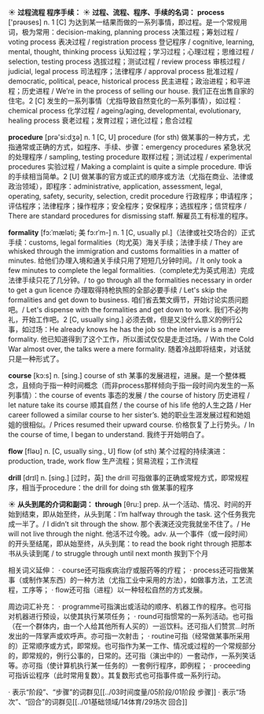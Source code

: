 ☀ <span class="category">**过程流程 程序手续：**</span>
☀ <span class="category">**过程、流程、程序、手续的名词：**</span>
<span class="vocabulary">**process**</span> ['prəʊses] 
<span class="definition">n. 1 [C] 为达到某一结果而做的一系列事情，即过程。是一个常规用词，极为常用：</span>decision-making, planning process 决策过程；筹划过程 / voting process 表决过程 / registration process 登记程序 / cognitive, learning, mental, thought, thinking process 认知过程；学习过程；心理过程；思维过程 / selection, testing process 选拔过程；测试过程 / review process 审核过程 / judicial, legal process 司法程序；法律程序 / approval process 批准过程 / democratic, political, peace, historical process 民主进程；政治进程；和平进程；历史进程 / We’re in the process of selling our house. 我们正在出售自家的住宅。<span class="definition">2 [C] 发生的一系列事情（尤指导致自然变化的一系列事情），如过程：</span>chemical process 化学过程 / ageing/aging, developmental, evolutionary, healing process 衰老过程；发育过程；进化过程；愈合过程

<span class="vocabulary">**procedure**</span> [prə'si:dӡə] 
<span class="definition">n. 1 [C, U] procedure (for sth) 做某事的一种方式，尤指通常或正确的方式，如程序、手续、步骤：</span>emergency procedures 紧急状况的处理程序 / sampling, testing procedure 取样过程；测试过程 / experimental procedures 实验过程 / Making a complaint is quite a simple procedure. 申诉的手续相当简单。<span class="definition">2 [U] 做某事的官方或正式的顺序或方法（尤指在商业、法律或政治领域），即程序：</span>administrative, application, assessment, legal, operating, safety, security, selection, credit procedure 行政程序；申请程序；评估程序；法律程序；操作程序；安全程序；安保程序；选拔程序；信贷程序 / There are standard procedures for dismissing staff. 解雇员工有标准的程序。
           
<span class="vocabulary">**formality**</span> [fɔ:ˈmæləti; 美 fɔ:rˈm-]
<span class="definition">n. 1 [C, usually pl.]（法律或社交场合的）正式手续：</span>customs, legal formalities（均尤英）海关手续；法律手续 / They are whisked through the immigration and customs formalities in a matter of minutes. 给他们办理入境和通关手续只用了短短几分钟时间。/ It only took a few minutes to complete the legal formalities.（complete尤为英式用法）完成法律手续只花了几分钟。/ to go through all the formalities necessary in order to get a gun licence 办理取得持枪执照的全部必要手续 / Let's skip the formalities and get down to business. 咱们省去繁文缛节，开始讨论实质问题吧。/ Let's dispense with the formalities and get down to work. 我们不必拘礼，开始工作吧。<span class="definition">2 [C, usually sing.] 必须去做，但是又没什么意义的例行公事，如过场：</span>He already knows he has the job so the interview is a mere formality. 他已知道得到了这个工作，所以面试仅仅是走走过场。/ With the Cold War almost over, the talks were a mere formality. 随着冷战即将结束，对话就只是一种形式了。

<span class="vocabulary">**course**</span> [kɔ:s] 
<span class="definition">n. [sing.] course of sth 某事的发展进程，进展。是一个整体概念，且倾向于指一种时间概念（而非process那样倾向于指一段时间内发生的一系列事情）：</span>the course of events 事态的发展 / the course of history 历史进程 / let nature take its course 顺其自然 / the course of his life 他的人生之路 / Her career followed a similar course to her sister’s. 她的职业生涯发展过程和她姐姐的很相似。/ Prices resumed their upward course. 价格恢复了上行势头。/ In the course of time, I began to understand. 我终于开始明白了。

<span class="vocabulary">**flow**</span> [fləʊ] 
<span class="definition">n. [C, usually sing., U] flow (of sth) 某个过程的持续演进：</span>production, trade, work flow 生产流程；贸易流程；工作流程

<span class="vocabulary">**drill**</span> [drɪl] 
<span class="definition">n. [sing.] [过时，英] the drill 可指做事的正确或常规方式，即常规程序，相当于procedure：</span>the drill for doing sth 做某事的程序

☀ <span class="category">**从头到尾的介词和副词：**</span>
<span class="vocabulary">**through**</span> [θru:] 
<span class="definition">prep. 从一个活动、情况、时间的开始到结束，即从始至终，从头到尾：</span>I’m halfway through the task. 这个任务我完成一半了。/ I didn’t sit through the show. 那个表演还没完我就坐不住了。/ He will not live through the night. 他活不过今晚。<span class="definition">adv. 从一个事件（或一段时间）的开头至结尾，即从始至终，从头到尾：</span>to read the book right through 把那本书从头读到尾 / to struggle through until next month 挨到下个月

相关词义延伸：
· course还可指疾病治疗或服药等的疗程；
· process还可指做某事（或制作某东西）的一种方法（尤指工业中采用的方法），如做事方法，工艺流程，工序等；
· flow还可指（进程）以一种轻松自然的方式发展。

周边词汇补充：
· programme可指演出或活动的顺序、机器工作的程序。也可指对机器进行预设，以使其执行某项任务；
· round可指惯常的一系列活动。也可指（在一个群体内，由一个人给其他所有人买的）一巡饮料。还可指人们赞赏…时所发出的一阵掌声或欢呼声。亦可指一次射击；
· routine可指（经常做某事所采用的）正常顺序或方式，即常规。也可指作为某一工作、情况或过程的一个常规部分的，即常规的，例行公事的，日常的。还可指（演出中的）一套动作，一系列笑话等。亦可指（使计算机执行某一任务的）一套例行程序，即例程；
· proceeding可指诉讼程序（此时常用复数）。其复数形式也可指事件或一系列行动。

· 表示“阶段”、“步骤”的词群见[[../03时间度量/05阶段/01阶段 步骤]]
· 表示“场次”、“回合”的词群见[[../01基础领域/14体育/29场次 回合]]